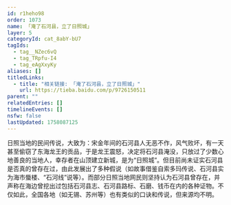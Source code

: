 ```yaml
---
id: r1heho98
order: 1073
name: 「淹了石河县，立了日照城」
layer: 5
categoryId: cat_8abY-bU7
tagIds:
  - tag__NZec6vQ
  - tag_TRpfu-I4
  - tag_eAgXxyKy
aliases: []
titledLinks:
  - title: "相关链接: 「淹了石河县，立了日照城」"
    url: https://tieba.baidu.com/p/9726150511
parent: ""
relatedEntries: []
timelineEvents: []
nsfw: false
lastUpdated: 1758087125
---
```


日照当地的民间传说，大致为：宋金年间的石河县人无恶不作，风气败坏，有一天甚至偷窃了东海龙王的贡品，于是龙王震怒，决定将石河县淹没，只放过了少数心地善良的当地人，幸存者在山顶建立新城，是为“日照城”。但目前尚未证实石河县是否真的曾存在过，由此发展出了多种假说（如故事借鉴自索多玛传说、石河县实为海市蜃楼、“石河线”说等）。而部分日照当地网民则坚持认为石河县曾存在，并声称在海边曾挖出过包括石河县志、石河县路标、石磨、钱币在内的各种证物。不仅如此，全国各地（如无锡、苏州等）也有类似的口诀和传说，但来源均不明。